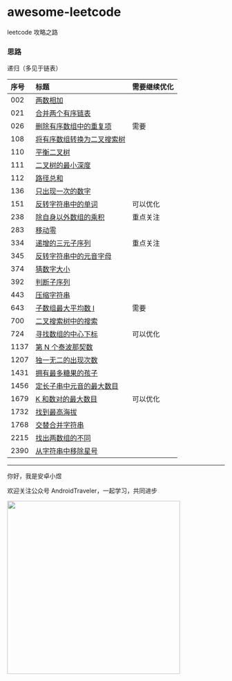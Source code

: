 # awesome-leetcode
leetcode 攻略之路

### 思路
递归（多见于链表）


| 序号   | 标题                             | 需要继续优化 |
|:-----|:-------------------------------|:-------|
| 002  | [两数相加](./java/002.md)          |
| 021  | [合并两个有序链表](./java/021.md)      |
| 026  | [删除有序数组中的重复项](./java/026.md)   | 需要     |
| 108  | [将有序数组转换为二叉搜索树](./java/108.md) |
| 110  | [平衡二叉树](./java/110.md)         |
| 111  | [二叉树的最小深度](./java/111.md)      |
| 112  | [路径总和](./java/112.md)          |
| 136  | [只出现一次的数字](./java/136.md)      |
| 151  | [反转字符串中的单词](./java/151.md)     | 可以优化   |
| 238  | [除自身以外数组的乘积](./java/238.md)    | 重点关注   |
| 283  | [移动零](./java/283.md)           |
| 334  | [递增的三元子序列](./java/334.md)      | 重点关注   |
| 345  | [反转字符串中的元音字母](./java/345.md)   |
| 374  | [猜数字大小](./java/374.md)         |
| 392  | [判断子序列](./java/392.md)         |
| 443  | [压缩字符串](./443.md)              |
| 643  | [子数组最大平均数 I](./java/643.md)    | 需要     |
| 700  | [二叉搜索树中的搜索](./java/700.md)     |
| 724  | [寻找数组的中心下标](./java/724.md)     | 可以优化   |
| 1137 | [第 N 个泰波那契数](./java/1137.md)   |
| 1207 | [独一无二的出现次数](./java/1207.md)    |
| 1431 | [拥有最多糖果的孩子](./java/1431.md)    |
| 1456 | [定长子串中元音的最大数目](./java/1456.md) |
| 1679 | [K 和数对的最大数目](./java/1679.md)   |可以优化 |
| 1732 | [找到最高海拔](./java/1732.md)       |
| 1768 | [交替合并字符串](./java/1768.md)      |
| 2215 | [找出两数组的不同](./java/2215.md)     |
| 2390 | [从字符串中移除星号](./java/2390.md)    |




<hr/>

你好，我是安卓小煜

欢迎关注公众号 AndroidTraveler，一起学习，共同进步

<img src="./res/image/wechat_official_account.jpg" width="400"/>
